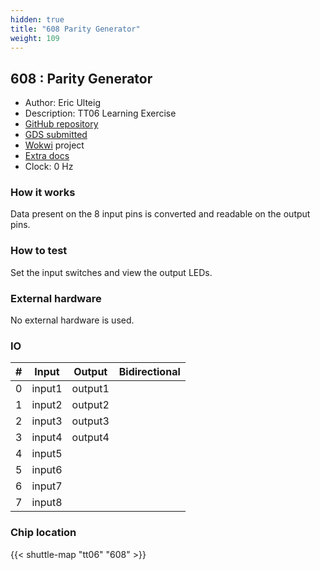 ```yaml
---
hidden: true
title: "608 Parity Generator"
weight: 109
---
```


## 608 : Parity Generator

* Author: Eric Ulteig
* Description: TT06 Learning Exercise
* [GitHub repository](https://github.com/Beird0/TT06_Parity-Generator)
* [GDS submitted](https://github.com/Beird0/TT06_Parity-Generator/actions/runs/8742718865)
* [Wokwi](https://wokwi.com/projects/395514572866576385) project
* [Extra docs]()
* Clock: 0 Hz

<!---

This file is used to generate your project datasheet. Please fill in the information below and delete any unused
sections.

You can also include images in this folder and reference them in the markdown. Each image must be less than
512 kb in size, and the combined size of all images must be less than 1 MB.
-->


### How it works

Data present on the 8 input pins is converted and readable on the output pins.

### How to test

Set the input switches and view the output LEDs.

### External hardware

No external hardware is used.


### IO

| #             | Input    | Output   | Bidirectional   |
| ------------- | -------- | -------- | --------------- |
| 0 | input1  | output1  |         |
| 1 | input2  | output2  |         |
| 2 | input3  | output3  |         |
| 3 | input4  | output4  |         |
| 4 | input5  |   |         |
| 5 | input6  |   |         |
| 6 | input7  |   |         |
| 7 | input8  |   |         |


### Chip location

{{< shuttle-map "tt06" "608" >}}
